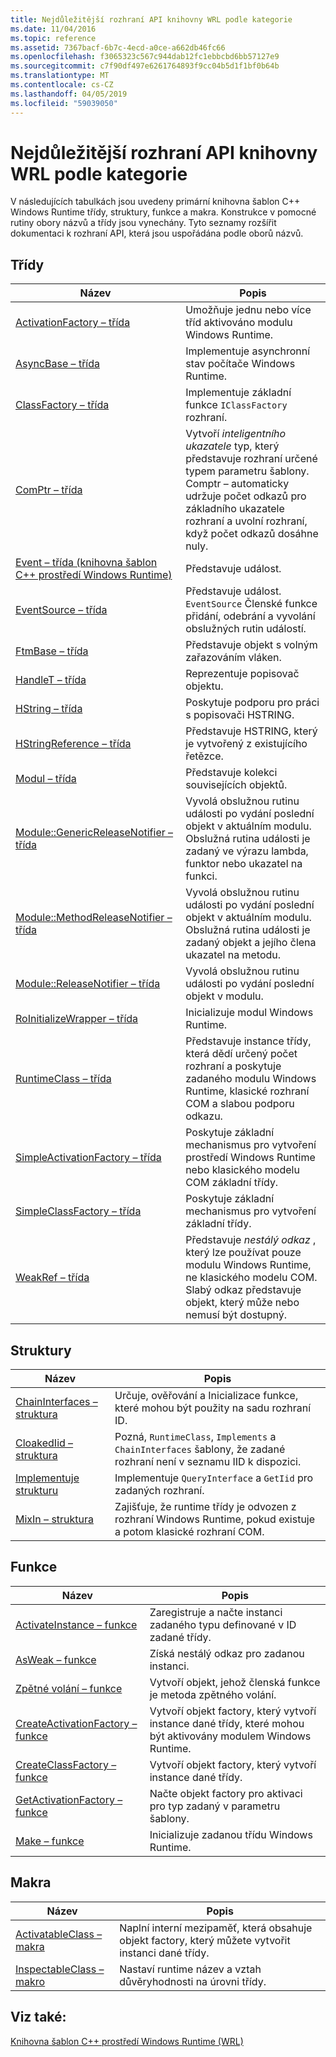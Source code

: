 ```yaml
---
title: Nejdůležitější rozhraní API knihovny WRL podle kategorie
ms.date: 11/04/2016
ms.topic: reference
ms.assetid: 7367bacf-6b7c-4ecd-a0ce-a662db46fc66
ms.openlocfilehash: f3065323c567c944dab12fc1ebbcbd6bb57127e9
ms.sourcegitcommit: c7f90df497e6261764893f9cc04b5d1f1bf0b64b
ms.translationtype: MT
ms.contentlocale: cs-CZ
ms.lasthandoff: 04/05/2019
ms.locfileid: "59039050"
---
```

# <a name="key-wrl-apis-by-category"></a>Nejdůležitější rozhraní API knihovny WRL podle kategorie

V následujících tabulkách jsou uvedeny primární knihovna šablon C++ Windows Runtime třídy, struktury, funkce a makra. Konstrukce v pomocné rutiny obory názvů a třídy jsou vynechány. Tyto seznamy rozšířit dokumentaci k rozhraní API, která jsou uspořádána podle oborů názvů.

## <a name="classes"></a>Třídy

|Název|Popis|
|-----------|-----------------|
|[ActivationFactory – třída](activationfactory-class.md)|Umožňuje jednu nebo více tříd aktivováno modulu Windows Runtime.|
|[AsyncBase – třída](asyncbase-class.md)|Implementuje asynchronní stav počítače Windows Runtime.|
|[ClassFactory – třída](classfactory-class.md)|Implementuje základní funkce `IClassFactory` rozhraní.|
|[ComPtr – třída](comptr-class.md)|Vytvoří *inteligentního ukazatele* typ, který představuje rozhraní určené typem parametru šablony. Comptr – automaticky udržuje počet odkazů pro základního ukazatele rozhraní a uvolní rozhraní, když počet odkazů dosáhne nuly.|
|[Event – třída (knihovna šablon C++ prostředí Windows Runtime)](event-class-wrl.md)|Představuje událost.|
|[EventSource – třída](eventsource-class.md)|Představuje událost. `EventSource` Členské funkce přidání, odebrání a vyvolání obslužných rutin událostí.|
|[FtmBase – třída](ftmbase-class.md)|Představuje objekt s volným zařazováním vláken.|
|[HandleT – třída](handlet-class.md)|Reprezentuje popisovač objektu.|
|[HString – třída](hstring-class.md)|Poskytuje podporu pro práci s popisovači HSTRING.|
|[HStringReference – třída](hstringreference-class.md)|Představuje HSTRING, který je vytvořený z existujícího řetězce.|
|[Modul – třída](module-class.md)|Představuje kolekci souvisejících objektů.|
|[Module::GenericReleaseNotifier – třída](module-genericreleasenotifier-class.md)|Vyvolá obslužnou rutinu události po vydání poslední objekt v aktuálním modulu. Obslužná rutina události je zadaný ve výrazu lambda, funktor nebo ukazatel na funkci.|
|[Module::MethodReleaseNotifier – třída](module-methodreleasenotifier-class.md)|Vyvolá obslužnou rutinu události po vydání poslední objekt v aktuálním modulu. Obslužná rutina události je zadaný objekt a jejího člena ukazatel na metodu.|
|[Module::ReleaseNotifier – třída](module-releasenotifier-class.md)|Vyvolá obslužnou rutinu události po vydání poslední objekt v modulu.|
|[RoInitializeWrapper – třída](roinitializewrapper-class.md)|Inicializuje modul Windows Runtime.|
|[RuntimeClass – třída](runtimeclass-class.md)|Představuje instance třídy, která dědí určený počet rozhraní a poskytuje zadaného modulu Windows Runtime, klasické rozhraní COM a slabou podporu odkazu.|
|[SimpleActivationFactory – třída](simpleactivationfactory-class.md)|Poskytuje základní mechanismus pro vytvoření prostředí Windows Runtime nebo klasického modelu COM základní třídy.|
|[SimpleClassFactory – třída](simpleclassfactory-class.md)|Poskytuje základní mechanismus pro vytvoření základní třídy.|
|[WeakRef – třída](weakref-class.md)|Představuje *nestálý odkaz* , který lze používat pouze modulu Windows Runtime, ne klasického modelu COM. Slabý odkaz představuje objekt, který může nebo nemusí být dostupný.|

## <a name="structures"></a>Struktury

|Název|Popis|
|-----------|-----------------|
|[ChainInterfaces – struktura](chaininterfaces-structure.md)|Určuje, ověřování a Inicializace funkce, které mohou být použity na sadu rozhraní ID.|
|[CloakedIid – struktura](cloakediid-structure.md)|Pozná, `RuntimeClass`, `Implements` a `ChainInterfaces` šablony, že zadané rozhraní není v seznamu IID k dispozici.|
|[Implementuje strukturu](implements-structure.md)|Implementuje `QueryInterface` a `GetIid` pro zadaných rozhraní.|
|[MixIn – struktura](mixin-structure.md)|Zajišťuje, že runtime třídy je odvozen z rozhraní Windows Runtime, pokud existuje a potom klasické rozhraní COM.|

## <a name="functions"></a>Funkce

|Název|Popis|
|-----------|-----------------|
|[ActivateInstance – funkce](activateinstance-function.md)|Zaregistruje a načte instanci zadaného typu definované v ID zadané třídy.|
|[AsWeak – funkce](asweak-function.md)|Získá nestálý odkaz pro zadanou instanci.|
|[Zpětné volání – funkce](callback-function-wrl.md)|Vytvoří objekt, jehož členská funkce je metoda zpětného volání.|
|[CreateActivationFactory – funkce](createactivationfactory-function.md)|Vytvoří objekt factory, který vytvoří instance dané třídy, které mohou být aktivovány modulem Windows Runtime.|
|[CreateClassFactory – funkce](createclassfactory-function.md)|Vytvoří objekt factory, který vytvoří instance dané třídy.|
|[GetActivationFactory – funkce](getactivationfactory-function.md)|Načte objekt factory pro aktivaci pro typ zadaný v parametru šablony.|
|[Make – funkce](make-function.md)|Inicializuje zadanou třídu Windows Runtime.|

## <a name="macros"></a>Makra

|Název|Popis|
|-----------|-----------------|
|[ActivatableClass – makra](activatableclass-macros.md)|Naplní interní mezipaměť, která obsahuje objekt factory, který můžete vytvořit instanci dané třídy.|
|[InspectableClass – makro](inspectableclass-macro.md)|Nastaví runtime název a vztah důvěryhodnosti na úrovni třídy.|

## <a name="see-also"></a>Viz také:

[Knihovna šablon C++ prostředí Windows Runtime (WRL)](windows-runtime-cpp-template-library-wrl.md)